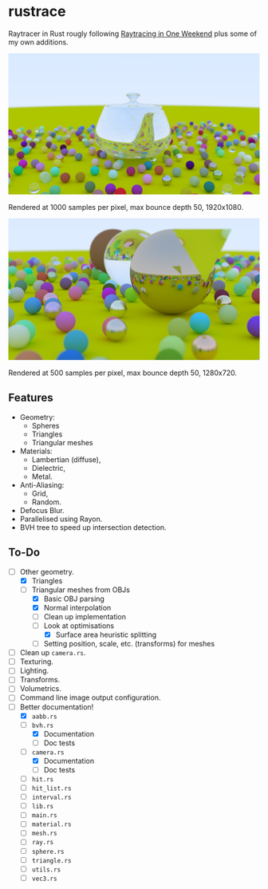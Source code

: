 # rustrace
Raytracer in Rust rougly following [Raytracing in One Weekend](https://raytracing.github.io/) plus some of my own additions.

![](final.png)

Rendered at 1000 samples per pixel, max bounce depth 50, 1920x1080.

![](final_small.png)

Rendered at 500 samples per pixel, max bounce depth 50, 1280x720.

## Features
- Geometry:
    - Spheres
    - Triangles
    - Triangular meshes
- Materials:
    - Lambertian (diffuse),
    - Dielectric,
    - Metal.
- Anti-Aliasing:
    - Grid,
    - Random.
- Defocus Blur. 
- Parallelised using Rayon.
- BVH tree to speed up intersection detection.

## To-Do
- [ ] Other geometry.
    - [x] Triangles
    - [ ] Triangular meshes from OBJs
        - [x] Basic OBJ parsing
        - [x] Normal interpolation
        - [ ] Clean up implementation
        - [ ] Look at optimisations
            - [x] Surface area heuristic splitting
        - [ ] Setting position, scale, etc. (transforms) for meshes
- [ ] Clean up `camera.rs`.
- [ ] Texturing.
- [ ] Lighting.
- [ ] Transforms.
- [ ] Volumetrics.
- [ ] Command line image output configuration.
- [ ] Better documentation!
    - [x] `aabb.rs`
    - [ ] `bvh.rs`
        - [x] Documentation
        - [ ] Doc tests
    - [ ] `camera.rs`
        - [x] Documentation
        - [ ] Doc tests
    - [ ] `hit.rs`
    - [ ] `hit_list.rs`
    - [ ] `interval.rs`
    - [ ] `lib.rs`
    - [ ] `main.rs`
    - [ ] `material.rs`
    - [ ] `mesh.rs`
    - [ ] `ray.rs`
    - [ ] `sphere.rs`
    - [ ] `triangle.rs`
    - [ ] `utils.rs`
    - [ ] `vec3.rs`
